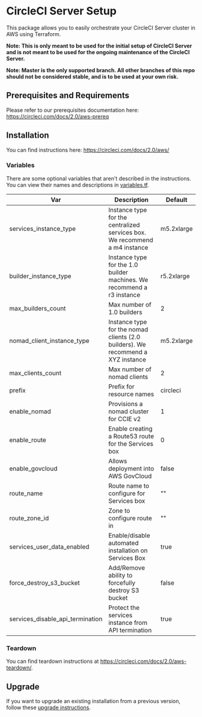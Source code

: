# CircleCI Server Setup

This package allows you to easily orchestrate your CircleCI Server cluster in AWS using Terraform.

**Note: This is only meant to be used for the initial setup of CircleCI Server and is not meant to be used for the ongoing maintenance of the CircleCI Server.**

**Note: Master is the only supported branch. All other branches of this repo should not be considered stable, and is to be used at your own risk.**

## Prerequisites and Requirements

Please refer to our prerequisites documentation here: https://circleci.com/docs/2.0/aws-prereq

## Installation

You can find instructions here: https://circleci.com/docs/2.0/aws/

### Variables

There are some optional variables that aren't described in the instructions.
You can view their names and descriptions in [variables.tf](variables.tf).

  | Var      | Description | Default |
  | -------- | ----------- | ------- |
  | services_instance_type | Instance type for the centralized services box.  We recommend a m4 instance | m5.2xlarge |
  | builder_instance_type | Instance type for the 1.0 builder machines.  We recommend a r3 instance | r5.2xlarge |
  | max_builders_count | Max number of 1.0 builders | 2 |
  | nomad_client_instance_type | Instance type for the nomad clients (2.0 builders). We recommend a XYZ instance | m5.2xlarge |
  | max_clients_count | Max number of nomad clients | 2 |
  | prefix   | Prefix for resource names | circleci |
  | enable_nomad | Provisions a nomad cluster for CCIE v2 | 1 |
  | enable_route | Enable creating a Route53 route for the Services box | 0 |
  | enable_govcloud | Allows deployment into AWS GovCloud | false |
  | route_name | Route name to configure for Services box | "" |
  | route_zone_id | Zone to configure route in | "" |
  | services_user_data_enabled | Enable/disable automated installation on Services Box | true |
  | force_destroy_s3_bucket | Add/Remove ability to forcefully destroy S3 bucket | false |
  | services_disable_api_termination | Protect the services instance from API termination | true |


### Teardown

You can find teardown instructions at https://circleci.com/docs/2.0/aws-teardown/.

## Upgrade

If you want to upgrade an existing installation from a previous version, follow these [upgrade instructions](https://circleci.com/docs/2.0/updating-server/#section=server-administration).
